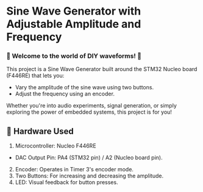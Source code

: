 # Sine Wave Generator with Adjustable Amplitude and Frequency

### 🎵 Welcome to the world of DIY waveforms! 🎵

This project is a Sine Wave Generator built around the STM32 Nucleo board (F446RE) that lets you:

  * Vary the amplitude of the sine wave using two buttons.
  * Adjust the frequency using an encoder.
    
Whether you're into audio experiments, signal generation, or simply exploring the power of embedded systems, this project is for you!


## 🔧 Hardware Used
1. Microcontroller: Nucleo F446RE
 * DAC Output Pin: PA4 (STM32 pin) / A2 (Nucleo board pin).
2. Encoder: Operates in Timer 3's encoder mode.
3. Two Buttons: For increasing and decreasing the amplitude.
4. LED: Visual feedback for button presses.
